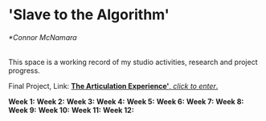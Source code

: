 # 'Slave to the Algorithm'
###### *Connor McNamara

This space is a working record of my studio activities, research and project progress.

Final Project, Link: [**The Articulation Experience'**, *click to enter*.](https://connor-mcnamara.github.io/Slave-to-the-algorithm/Articulation_/ "**The Articulation Experience'**, Click to Enter.")

**Week 1:**
**Week 2:**
**Week 3:**
**Week 4:**
**Week 5:**
**Week 6:**
**Week 7:**
**Week 8:**
**Week 9:**
**Week 10:**
**Week 11:**
**Week 12:**
